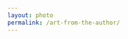```yaml
---
layout: photo
permalink: /art-from-the-author/
---
```


<div class="author-art" style="background-image: url(/images/Liz-20Film.jpg)">
</div>
